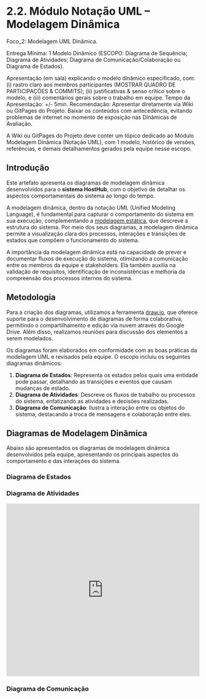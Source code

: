 # 2.2. Módulo Notação UML – Modelagem Dinâmica

Foco_2: Modelagem UML Dinâmica.

Entrega Mínima: 1 Modelo Dinâmico (ESCOPO: Diagrama de Sequência; Diagrama de Atividades; Diagrama de Comunicação/Colaboração ou Diagrama de Estados).

Apresentação (em sala) explicando o modelo dinâmico especificado, com: (i) rastro claro aos membros participantes (MOSTRAR QUADRO DE PARTICIPAÇÕES & COMMITS); (ii) justificativas & senso crítico sobre o modelo, e (iii) comentários gerais sobre o trabalho em equipe. Tempo da Apresentação: +/- 5min. Recomendação: Apresentar diretamente via Wiki ou GitPages do Projeto. Baixar os conteúdos com antecedência, evitando problemas de internet no momento de exposição nas Dinâmicas de Avaliação.

A Wiki ou GitPages do Projeto deve conter um tópico dedicado ao Módulo Modelagem Dinâmica (Notação UML), com 1 modelo, histórico de versões, referências, e demais detalhamentos gerados pela equipe nesse escopo.

## Introdução

Este artefato apresenta os diagramas de modelagem dinâmica desenvolvidos para o **sistema HostHub**, com o objetivo de detalhar os aspectos comportamentais do sistema ao longo do tempo.

A modelagem dinâmica, dentro da notação UML (Unified Modeling Language), é fundamental para capturar o comportamento do sistema em sua execução, complementando a [modelagem estática](2.1.ModelagemEstatica.md), que descreve a estrutura do sistema. Por meio dos seus diagramas, a modelagem dinâmica permite a visualização clara dos processos, interações e transições de estados que compõem o funcionamento do sistema.

A importância da modelagem dinâmica está na capacidade de prever e documentar fluxos de execução do sistema, otimizando a comunicação entre os membros da equipe e stakeholders. Ela também auxilia na validação de requisitos, identificação de inconsistências e melhoria da compreensão dos processos internos do sistema.

## Metodologia

Para a criação dos diagramas, utilizamos a ferramenta [draw.io](https://www.drawio.com/), que oferece suporte para o desenvolvimento de diagramas de forma colaborativa, permitindo o compartilhamento e edição via nuvem através do Google Drive. Além disso, realizamos reuniões para discussão dos elementos a serem modelados.

Os diagramas foram elaborados em conformidade com as boas práticas da modelagem UML e revisados pela equipe. O escopo incluiu os seguintes diagramas dinâmicos:

1. **Diagrama de Estados**: Representa os estados pelos quais uma entidade pode passar, detalhando as transições e eventos que causam mudanças de estado.
2. **Diagrama de Atividades**: Descreve os fluxos de trabalho ou processos do sistema, enfatizando as atividades e decisões realizadas.
3. **Diagrama de Comunicação**: Ilustra a interação entre os objetos do sistema, destacando a troca de mensagens e colaboração entre eles.

## Diagramas de Modelagem Dinâmica

Abaixo são apresentados os diagramas de modelagem dinâmica desenvolvidos pela equipe, apresentando os principais aspectos do comportamento e das interações do sistema.

### Diagrama de Estados


### Diagrama de Atividades

<iframe frameborder="0" style="width:100%;height:450px;" src="https://viewer.diagrams.net/?tags=%7B%7D&lightbox=1&highlight=0000ff&edit=_blank&layers=1&nav=1&title=diagrama-atividades.drawio#R%3Cmxfile%3E%3Cdiagram%20name%3D%22Page-1%22%20id%3D%220783ab3e-0a74-02c8-0abd-f7b4e66b4bec%22%3E7V3tl5u41f9rfM72w%2Fgg3vk4mSTb3We7mybNdtsvPdhmZtjYxgF7Mslf%2F0iAMEgXEAZJeDZpO7UxxnDfdF9%2Bundh3e2ef0zDw%2BM%2Fkk20XZjG5nlhvV6YpmmY5oL819h8LY54ASoOPKTxpjhUO%2FAh%2FhaVB43y6CneRFnjxGOSbI%2FxoXlwnez30frYOBamafKledp9sm3%2B6iF8iLgDH9bhlj%2F673hzfCyO%2Bo5xPv73KH54pL%2BMjPKTVbj%2B9JAmp335e%2FtkHxWf7EJ6mfLU7DHcJF9qh6w3C%2BsuTZJj8Wr3fBdtCVkpxYrvvW35tLrlNNofRb7g%2FS9Z%2FWF%2FO30Ik293zsfYOwUfb8qrPIXbU0mKj9lpcWctblEaJ%2BWNH79SOmVf4t02xI9ovfryGB%2BjD4dwTT76gsWCvx968Sg9Rs%2B1Q%2BX9%2FRglu%2BiYfsWnlJ%2FaTvGNUoqQ6Rfvv5x54gQlOR9r%2FHDtUv7CUg4eqkufCYJflDQZQB%2BTow9HE3wVLKaEJJjDB3IwO4bp8cMxPJKD9%2FF2e5dskzQ%2F2zLyf%2BTkY5p8imqf3N%2BXn%2FCE7GSdMHUrbSvJaxscdS2AuPTY5LS1BGi7wWpavo22q%2BTLm%2FOBV%2FkB%2FMFjksbfkv0xxL%2F%2BipAjxop9u40f9vjDVXI8Jjty9n5zSywFPpYcon1xpLREPsSPt29LfuDz3sbk0V4j%2FC5X9og8V%2FEZpsQf5M3SoW%2F%2FU%2F%2Fs9XPj3dfy3TAeZ8kpXUf9Yorl7iEqr%2Feffx3infft4bD7cv9z%2BONn5%2FGnNzelfhGyikhMZeYYiYFEobzIuyTGT3SWOZNRacRcorjl8luMQFU3JCRj4AO7nSKVpMfH5CHZh9u6XDU5fD7nlyQ5lELwZ3Q8fi2FJzwdE3zo8bijInI5c7uY1stcGwlyN4224TF%2Baq59Y9QbvB3K6Zp%2Bf4h3ID9%2BCVfRtknDsNTfNaZhlAKKvYs3m4JdURZ%2FC1f59QjDDkSW8odxXi2c1yA%2FumSFM6iV21H%2BSGP9htTmxljayLIagk9VVJj2jD7RU5L7%2ByySoipWoENXmOXx3l9H6zVkjle%2BYzvjTOco7fJmpVw2r1y%2F5m6bxTtt89EwKmKTqJjpeKipYmjuKuZwTDskWXaKi%2Bc%2Fhhzr0sdktzplgJ7gf2s9biTym0t6YHJupA%2B4kV2%2BwyhV8Bwdduvs%2BDXcvrMXOLnj12WV%2Bq2XNSvz5XGK8NM%2Bi9I4JV%2Fc3yfpLsytmUf%2BvnKibGHi1dlChILrcBNiqQ%2FjjFeXiqvD3TBxBbCYMNX3OAWo3Ny6BjiyNAB1B04vdeVGNFPU6xiLhj2KHGM%2B8L2CtZsK2TRrN3IbKjT7lZvKWo1nUfb5FK2jE%2Fl9wrRo%2F3gtC7i3bFowy%2BHXcLqsKlnDbVvrGo60ruGWK2rH5hXg0%2Fuu6cT7aBPdx%2Ft8HW9RCEVLdDNxZQICjkyVazTNUOvyUoelJ7Wv7bbo2o7mpRM2v06cPdtoF8bkCpFm7UBu0%2FzPQDu8a9KOqWVdNAWFXH9qYRfL2jtsfU1y1t72OS2ad%2BqYyu80zrHlNam%2FmLlzbPN5rU24STJyqKglb%2BP87VU6x7al2Tn2tCTmZ%2BIc08TVjIxj0PQtnUDMON6mafi1dlppbFp%2Fx6HoB%2Fo7rseIUnHFSVXZv7aiHVWOSSyvb%2FrNqp05d9Pr8bmkqzW9NqNYQGFBqd2tLIoY%2BqemBxQIRBAms4cBOYD3rxQHBAAFbven%2FToOsRXhCN4JQSP0JNirYlEzLZCMw30ClmQeAJ0Ci16OJ41ofPJlnex24X6DD34%2BRSeecqICZQylj9mkjkU9VhUFEfgR%2BPoSr7gcHuwSBNgwktadmE6uyvZhPCYBwIpp4ZZNEd%2FBj8kb1lJkjWh3OH7VslwNFnurKfbI5%2B2orEI4DAI0%2B6WerkzbOLegBdUo5NntpGOa4KUsTogbFwwV%2FAG2lqWqWcVjdRQwQFfkyKLr9QNVh3GrH25qCpqpFqYGHSoAGyxOLCyG29NlpOAntjkZ2MTZITyuH%2BvQBLoCV0e%2BJOknHAlh0%2F%2BYRuFG3ZqM7LktyiafJVqnca4DNYJlOGIjRqbNcO2TY6vrV%2BgIXfxlENVgUkMB7wdWmGk1ROXdwC5PJ9%2BeImZCDC6JtAmzx7I2MbE9QUAFtFOG1Fd74NsR8DPhIKWN%2Fox7Ux6X5rgzSCYrAJZawIORttKKBNyDV9ouqF6nJvDLsKLl1RZVB1FQcp99qg6OjCtcZr%2BILxZX8Ms9cyGLvdBEOVYUMAbdaOyhG51jhblGU5b1HGt2jHZ8PVjyfjvXaj4%2BtOHOhArBk2y4A5NugJfwZv8Uh2keGxb1c%2Bxm1TwGHMp8wgc3US6%2B69MhSmvgUQhUd1GVveKaeD6TwaAELu8sKMWJujw44c1zvCqwCdjWzYRQtqkbUOvx3v4sCOXMDHjMJxzQEr%2B%2FKxDaCaEW%2Ft8vyUO8pxpa316cLe7MxS2%2BOWPxxlwEdwuys6DSa3IMm%2F1bM3%2BByIn10%2FMjvxE2UNtpYM3fxSRlTBKg%2BC%2B5gVNjO7OBIw7yySk%2Fv9xzYSQEw3lfGg1yYFve8ekYb%2BNvOKLLH%2BWGhe8s63cLvjQJOd6dVlsc5RDhud3ngPbb%2FTq%2FmzGPHdZS5MYhyYmLny7%2FmbD2M1khigVE9UTexbv8U%2BspIhD6O3Jkv96e4uIxW%2BD3xOiSj%2B%2BTY1J%2Bqygwvd5E9MAmyvAdMLaXfHBIo%2BJo%2BX4dHqMH7KKFJTW3CQ4CMaEbX%2B2nrkWo%2B%2BqUFbT9qf5YIwjLSExJ2hX9mSb1miKCvXcs9jVqgQ9W0OA%2BjJ9DqhUsgUr%2B7aJciTaFSIdpTvqcYnUK%2FhBi%2Fh7DHbY2FX2zsHiVhdtC0vGlsLRs%2F9ZPVZtQ9W34hK9%2BZAi7HSmzMGl3YVqQ9rRr0Hdbk7ridpKzLGM%2FKMuKi91si1PW8ZbQIMophj2%2FrP9ZHfKsP5FidfiQW%2FennKJ3j%2BHxgseLyYXwbYWb2tPF%2B3gdl49XGh1s8LOQ%2BjG5lWoqc%2FGExzjNv7YpZOEpxkaVGqs9Zn55VXy9TdzU1v7ndslz%2F4hvdl9e5bZpMSaxRtGmECAih9EzsTApvf%2BnODvlipGWBMCmI9rhMOuxkvfSWDVMWf%2BDeeTBbvGCFJ8lahr5vT0UV8lvant6COsPU2oKL8B35fOBorGJsAk4S0aY3zZjKnC0uEpzam6j%2Fsf3yeO%2Fj9bRKk86%2Fpoc43u89LTupRq%2Bxu7pJfFzZYxKZ7XbxZqYhQ%2F4T%2F4dIqe5ThF6hMcTYxTLJabQl6Z9pZpPDV%2B4xd5SWJ1NkrDJHrtmW6weGwEKBYRCv9fF712U3ufres6aeuV5lK0DOZ5brUroD41fhmwAthQ5tfOFp3th3mMTX1p%2F4tYcqffF0PNQOCObXJkYLxZ7oceW3OoEwSZCDL4DbO%2FiQv5rV71gHO6Yc2Axp7eECPdJnic4U8f9fEroBzdFqvkWn4D8w3MhYeXn%2BNUD%2BX%2FGCS5dyuLi%2BF6L6xentjHiImQVxL1mHncCXjIRm8czEkEluimyBt8%2B3Bs3H%2F98%2F%2F63hz%2F%2B5Rz%2F%2BftT%2BnDj8iW6eUFImERrQKlTF30wdJsCQAKTjJf9OyB8GBzqdvPnUgmDCi2yQl3wCRBAr%2FPODuycRRDKTg2tEJPGMwHpUkstIeTcvEvmje0hruXVawc3xtJwzB4gdP4OOxcxJikx2S22t1MG6hUA8MSglEp1lXgfP3sTmFyh43qS8%2BClXNtFjuUXf5vuAXtv04GSYFLy2VFeZuX3epvIJvhNPivs9QYTl08VXrVBGLlfrJPJ4t3ZGizGAjxYmQN7ScW%2BxSCI6jJ%2FJboGqFLfqVBaVKjUy5ckOblhbMEN8t1LJMV3jPM%2Fs2mrBeuz0GU9J6j9a16WxUrKlqEuHy%2FelfkMTU4eU020dPt41S5iUQUbvyWN19ApNqqPU7KJd5NxS7CoJrG9OlW7T64AFmoa9PENsTYSNc1jCOnzmgbij2Upmkk5C5olsOimx0Sx8B%2F9Nso0uvox1Ktueihm%2BfOj2EC3SYZVrznaJuIibxRcEnlLXyl6Y%2FVKGGWvKZYx1ZqCLltThsLwTAZXbU4Mw2thR3fTqe%2F%2Bi9DGDNaCsZZJOBLQ676YLo%2FKHCYeLzd%2BRIxHdGP6w1MNpo0jSK8WQTZ32nNQYVG5Idf1mplDWzBsHGymLGNJ2yDSn3JVWCpK%2F%2BuyVNFzfKxly%2FC7%2F9DL49fntZu8uTBVVofSd%2FvO0uM4Fvo%2BVRxnsQZVtiH0BPLg1xHImUYLT2reNTRORl4k583Aub56l4OrbVyqajZTDDMFt6uMdW8tNYuGdY2ydl40PH2rRlXs74%2FpPEUxHdtkwzan8bPVLy9XmTVWIZbSRYid%2F3W5i8IAAATt5nQy9CLgJaVIoZo8nV1lNRIFg61uLqgPOsxaSndSDo%2FnApNpwOgY9rJeIlRbV64MJrQjcQ5IORZWawP1CrU5ZBH1bOoCBMPsHKg2FoCJHJOnkguVdeRRiU843YVZtf%2FhlL9Mo3uyS4OgiwjauHs%2FmRvuCOH2q6yAbBdg41XaoDzFKR%2FCzSbePxTXNUoQM9mLQ3DKjYMssvmvsvuMkdh2UPY2uj8C64daSLbDCjgQ7LrQXm5pmC%2Bwl%2BgF%2B9zlILIdpx%2BSXeFP1ECyTU2dfi9wRMibC7GtVCx6ozBfFNs6tmkFk7pzBPGsU3kYPt%2Fy4Nq8WV2cnwzV7LKpwnMbcFVSwHdyktRhrNtYizcPYcJJ14M69an1PH2BIp6UhkwT0dRDzUXJs8HuhzxFp2jJBEMi%2BUV8AuOkoSXTSIsEdCjrlMDZtGRiA3PfMlnLJtqVyWUu5fGXmqgvk8tMqPEc%2BktSc%2BYub4NV9qWdyjAz01tcBBkRWa1pYc%2FW54uKtTB2%2BjTKcKqxTaw9IBxQi8R7GXtmziAA26pnzpeG5Q4OMaabutspNQLDRkQ771EMjcNk6S7ahOE57N47mw1GRdOsnr30Uet%2BDttES6%2BecxVbMYaaeeB5nGlLo93c0zPYYROnZZNb6zUmJLEuEhcDA5YXBRsB4aGReie9DRxmBEOYjE67xbNSdNYRXbd7zQ%2BdvKm%2BDS4cI%2FAJjHl1X%2BBajwRA9t%2BC9EBesi%2FgfU2h%2FguClqLiyYAKydzqSIG%2BMR6dNJWdkLR9xoFnPQXRgM1mgLse6%2BBLzmkFAoVAeRMpJtILlyFixQ0F8yjgR5gKqT73fDHlVW92JhAd%2FTddvpgTCtX5YgTsClSZMB6uSA6zwFTJTn1bmIHtgcpmUkxFVSZl7EPLtqyZFC1UFUlcKBhK0Unh3kwuUrVdz2EKKT4LnZKMcEKGQOsMdVWTC1ZoppTv%2BXprJojuLHyZRRPhZbkyOwK6JopYVFU2YV1nX3BEHq%2FdrA8umLEbXDJhNhl4gYJNBtVApDk2zbogBGahlACGSmnbLGSIzHeat68vvW%2BWcFg%2BXd%2BsHJJs1PLjXlNuLt3M2nddRy32GRl8BkZ7QfQC%2F4BxkW0A6qe0HFptoLhqtZaknpO0K3OY1ZDL406kkQ5r%2BqVrJIAan1Xa2FFZOIerIwb39DNF0fJMES0VofLE3lLR9BMTYT1BQdDYpMOEZJbpLmvVZpohGOpMW14AbQWqfoRZHqdLwcGCxmePPsQ7UPh%2BCVfRdnFhS%2Fc0yuJv4Sq%2FHhGbMhTAF3deLZzXoCB1agan3fnQgH20Ppa%2FsijhMO1G2lgaJtOvdzEq7qKnJPf3WSSFXXQV6Vp0H7AdOLSq5Xi6MduQPMBY%2BgjT1kC2a9nFH950dq2Ho0ynI1BaGLlzq5s1%2FctOk1JyaAMvvSa%2F8vbs14I3ZGWHcN8gKd1gtQrXnx5y8t6sC1%2BMbMOK9%2FExzv07fivWwHFrLTeEyVHcEx1HURzexE%2FsodZbh3eJ6R3N1vVs%2BHDj8RgZl7nXa5c8ldYCMbYd0Zpm7f0m2kb19%2FlQpfPbbbL%2BVF25aYvkqB%2F91Fyano0Cw%2FU9y0U2YtYCPgHrBd7SM2v%2F4VVXWhpFpLeXuNEXh5kgT%2BXcCniUZXdgKckZnqLHjKgrbAMFnc7xp%2BpRU%2BDtAJDoX9sauM7HhaTyNIkLaRoUyTZfr9FzdSjQpUBnlYrnAY1PO8fpzkTxPD6peQ2KRysBoxWPtNBltojQSb4zVkNfrxo2KxdoTmoI9KqCT5xaCy%2BqU3pMCGz6jY1dfCG2%2B3w5dU1foIAvD7g43PFkO%2FggqHIpC6QIezfd3eeU4vznpK2uaOLWntxbvUxdGagkLXi0Zmi7z5e0ocfkl%2FSPjewCq7tdexDG66PDhoEAJs%2BFeou4U0zIhElEZwRehx8r6BRVjJcOyWfb6yCGUdPV%2FVrYp2Xf1BSWUS%2FjTMbTtS2GcZJrRMjiS%2F1XEG1U8jZNnI%2FcpvYsZh5tVI2f5uC%2BXJ%2B1tBh31KQhtyprSZfReUSLfTi3l2dlLUealQXjNQvxEPZXp2yC7hI9%2FqZ4iMZOFUMKKwMtNOODXCyJxzQn2iEhf%2B%2FD%2BDlc3JmLW6O2HyavLI4YnjUVTU2mS4z%2BudcWEsFDzx3Yp2bwdbcU9G4ZsJBop6VSWjhYoTt8259JsBleKwDp4kFb%2BXXro7CbKENuIoVklKGFRGDn8mH9kxkKtlWdZli%2FhUR2tl%2BRmRgJ6x%2FpvNBAg21jbl6i4WYn3hcJ9gYdel1fLbDfQlMB0Oc07WwiMWJ3h99YbtdOgHZ%2BdwzMNtk9nkPkyGOiacH2ENMJDw%2BnYRzHylUsfEeww7Y2txGx0al%2Bt9HsTjfMdCjK5Bo4NklrtjB2sJKxg6Hk%2BV8wxXpmN%2F3l8he9W40tE6irwWdactqKDx4KxqRMaAPK1oZ9qPN8SYU1ClLTs5eGmbZ0SVP6ucpmC7mNecgmsobJplzR7KaqxjmVk8Wn7MBug%2FdIQPSGPIfE7HPxjDKruovIzoNmbvDzKUzzQS2aPDwrmJ%2BHxyeoWYLW5tJoohvbiWYOdJvBkPaaX2QiLh%2BKo6EL8qHy16V%2BT8hUNHiQm7N6sV%2FORm6CfvnQ9c%2BytCxoVzkZc3qxRHIcdJ7LrLVj8yjiORll4WKL5EzVJeYFZvNY5tzYzvCssEXapTOdHy7N4JFreUzXc8EM3mA75hpLClRjWtNINmXdaLWZmjK42%2FfQGb%2Bjo0VTkfljm11NlS2zBFulTSdtytoMS48EWfg01KooUBsJBteoypMvJ2NdYHb29qXK5jADHSzBZqFjXWBLybrR07pnpsI20XD4sQsH9ZsFAj%2FRftljlxh2pIBg%2F%2FleD1v5EmN158H%2FyoKpGkw8wk9h2kUp7rNs0a0H1436maTP2VRQDQ7xMxypwY7%2FrarIQ%2BXLNqtxiDRGNB3FEsZnmd%2FSLLOmnLLFmG4HqG0ozinTCnCNSv9IsjIXn0bZaXsMNxrLF6xEWiq7yLSQ7EX0IZY0i1Au%2FLG%2FakydIWGz6bJIyUsQbh7ip%2FexmTXhaYSoOY4QMW4jWvqDm0cO3ukMPI%2BnBGNBu2%2BJwunuwyesRToLrG1AK21trpAD9eIsu8%2BxqSC5m79drgkYNJEFKudL3P3t8TLG229pEy9FBdEZTux%2B50LpeEvkCOQiZTcZZaJu4phyVPGgLKK0vqJIV2PRMz8GdRb1fNJn2HdIo0LkWnQSsxpaAX1q%2BxqNGhZpBFrteIx3OTbHeori1qaftfaXvy24ZpyHJP%2BtFXzFZvfNfLEiixGW0x050AL3vlvQDYXlk9S3EJIPG4gio4kkylt71hAyxg8hZv4x3GEalF9fh1lYvMrCbdFEFF9qHYfbvy2%2F9%2F0cqx30U7QMPLy2my4ZNO8bQRMpCDX%2B9HzSK9oPPMvD%2FwVUSZ41djXjqBtxgcrmfbKTcuxIDeRTG6kKIu%2FyQfw19NWgEvkXbeOHPGiDdGGb75P8Jvjm0uSDm2KSIlnrkH94XkAtp9%2BdVtu4WK9uG3v%2BK9tf%2FMRg498vIP3mX9zfa%2BU4E7X70KQNKK6QGFZAaaGJuFl5Mz81vZmXwUuuRRgwkVw1M0U2Jcvf9D2YlD6L9gZaa6gNAj2R3bUKo%2B3BJA3aNsDpI6lAAFnLGq%2B3YZbF6yZ1BZV4yAxKSEPpsZEuFivWliCqlLtQ4PRcaLrmPP88%2FfePT39s3v739frn%2BPUq%2BNmLNzcWwLqypYzxsl9c3oOSCzwnUGomV2Y6tHtJQ6ll5SVB0dDcZm10U8pOeX9BPSlh5mnZGzpFkKyVbQo7UsJsMzlzPK%2FAuVPY4CB5iBmceT9K%2BOln1E376uykwm6UMPO6tzC%2BwGYOs7KvEntRwuzmM1x3NC21J4WNVXKs7G1R5SgL%2BhegtLodbmGbyDanhJIRLuAZTlHPh4k4KIKWlouYiLyIAdMDcAlZ0TRMXZFgevZorgsN3DS7vDolo47V7xTvOrar05h874E3uZ32ZoMYskQic1NtZF7NeZtJCrObheK54pax8Lossa8lAdJucAcSvtfQeaKGzpvcOxwn%2Frz%2F8T56iClI%2FAyH2S4q2AuFZVZ%2BXrhfVy7eRgBRDqUBpWkCC%2BGEQIpKXT5NrcYu9CIUqlAgqkLmvFSIdzLfPMermOjPLtpn4UO0o9qRndZRlvW1BNWpH9XWRW364fF7ezh6dSNLx%2BfO2I0pJkAVB3RUpFFFYFLfSGBpNzcG4UrtgOBKsQ%2Fsuk5guo6lklJAXqIPVmovWfjo23OqogbM2EIz49%2BYC7yo3Jr5C1SMkGCgqEb1WTsGdRemRfLktBNYeTHjCPQzJPakuNjNtjhlHW93%2BZORBz4kcVaBQldpQ14oEOUQbjbx%2FqGghFGiVMjtkAn0jYMsdOUvjzYdqzI0LbV0PNe1PVLDRsim2wPasaZ2YC5t0rvA9DzD9n0XUDBpvrxMMFSP2l09HIqLgKEdRbLgULA7CgTAM4AUKHgxa9SCZUNbfHxAMuTlRjTPtpWDWqDy%2FtJRC76Wapy0qpoqtulGLfi893oFqAUqbH9N1ILvarWTclALqhRON2rB727hOLN03Iuzr6pRC8i4qpEjo9OvlK%2B96VdftIKBjMlFZZyXypcwbklWpGgrUXj4D%2FG%2B2o0b4hNjds9umRsqMi9JkXT5fAq3n094BZWWra1irwEznZrqA3XMUZqtrdza7%2FrEnChazvAnb1I4Tp1EMDOaEEnD9YWdiGkBQbXKOjgyupvfz7UQLiz21eogsI5M3v9%2BJGv4TNi7NIr260eyBrSsGz%2FskyNZWvK2DQlJvFc5pb%2FNeeFA2uvgFf%2FrhZpkfx%2Bnu3zpjvZPeXlkE7YRf77U1Y8yCHhh1oT6sm2BzKZi1FcgUGPWjvoKBoshg%2FpyFXaJalFxLcH16NWOUr53tQsc4cXOndViF%2FBpxltsd79F%2B9z2ligu9fiu4TLPdszWjl8J9GYDVQdE4roC9PnsNM5zURW%2BXUSF71qX%2FgrrFYbkz6mrvjgfjXG0b4JBtB3pS10mKuvfL%2FuTN5sfyRke63F7POVd7%2FKYCP8vR2ncBpu4NcP2yonIYpI30WvgmmarEzaQJ1C8iozurzk5CtI2qD9eR0GCkARpVJHfXrObG4NQkI6Xd9cMHBOZtmdTrL0SSiHq%2Bw%2BBQTocDPI2V2Wi6nlufEokJL1Adgj3DQ5STNgqXH96yLl5sy6MNLnHeB8f43wfHo8euz0Ut0esDX7sh%2FzGkxOhQpyVqDIeXUk6aeamiZTLSeFgU0NlbqL4ufxeax4CLwCrlJwcbaN6B87iyZpQye8YTCUYzAEKS2Pnpef7AY5Yfde0LJMiGtoxmI6HlmSPoB%2BYyPJcN%2BC1W2JgzW%2FqmwyD2a%2FzLw2GaYFRo1IYZrXZVHHYeMEm4UsBekP8bdFNQ1USud%2BzFt1hrMizRkAKcgagWAUv5oW7ZVpC2FBJvTpJTXYaIc2dVIbpteCSXEn8S0feIqSlxisNGqaMcbqxtwjx2Y4rAN9W8vbXRN8ipBfBKQd%2Bq0zpdONvEdKS%2FJ0dAFeblVWOwK3MEtA4rNzW%2BhRn5yTzIUox1RdlAjncn%2FbrOMw3uMrKH5%2Bdc%2FE%2B54zPoT2BjKoY6ir0anQxpuJZf8xIk8b9VXsqqnMJGumdzxGceYHSVPStACuc0qjFq5i8A6irVxY7DRqMSyHqSIxLzUGTEzTBps5MFJdDo0lsR7sg2nx%2Bt5oTQsE53HKoHq5zAa2tuSElkcnjUCuAR7y%2FTxr4jnotu0778%2BjS88sffsW3WNSX7kjzyLxxR1QkwX7BZqUqmDcnvxjlfB%2FMOYkQ4kvUxGPmflsQ82iitc48X56i6EmbK%2BzJOd4zopwW8IxEs%2BniI%2BwVeUZ00fsuB1PIAV1%2BBORgZps4gJn3nGDIxs2wJYWA5jG1dQ%2BrGjOrBs6c%2BXE1%2FcOQxQcBvcgZl0PO%2FF5PYbxrpDBu637D7EA0vy1aoDBhtas2P9ialamSOFEa35d5nTY%2Fqmxstq8cpXXNUeLG8R4qx%2Bg7zGYWMJsh6n2Vvc6QBYW8EwFtBpmIq8fccIV2IEVqQmhSefkMTeNmJDt%2FwtgZ6tn0e3nUH5yJl0dzAaPnOlCNAJTjRU91EBURW3R%2FmyfaxKDKuDWMAWnL0mHCWwpZvr1kdjyaXsAMVxCe2YAv5rnMxRxpkxruf%2F%2F3zb%2Bj91H86%2Bsb%2F38r%2F9fju%2F0NFLr0uHeiS82PxFldF6jOsDYzOmv1o65teWEKcA6CdhnLWl5AdgJtUmeAvlPwYl4AP5cVDKDlqusASUt3ihATlAzNLcca680FgJUuaX9B4D7wMbWAVaYAnehkmkJgH%2FiY%2FK6xecH6uiTtxYP6wIfXtBtiMkyfTm1TiOiDeXdVwKOXZlslwvm%2BfPyU7B9en14FUbB6%2FfbPd9bvb29MPc6M5BxKF0frUTN4ngl0ugBph4KpZWSUWzoM3iMNXdYZTInjTJDJoBUUTiMFue3qWdNmoimdCtCrKZR36jWl877rrQKj7PMpzqAMS61uxUnAJXieaRTEtFk4j1LQMkhXegN1KNam3LjPEHU2dETM%2BquyARVMRB47%2BOZ5vT3Fc6Yim6aZARlNjoyNgt0myqLdIdo%2F5siAhKHtjEhre3MjrSMA0plZA6hRy5wt6hBSmZvJMmfzDuHveS%2FcpCn%2FZfq3Ar4KaMNjsludMiD%2Bwv%2FWejxGx2Q9xirZUtcUA0oVS9MULYoxa5%2BRWqV%2BZZqXz%2BgEOlmJaow8s%2FVaWGlrC5Q77xtyU6%2FS9Jmzs3svEpkzzokQjZWp%2Fz8XZRHoZDjj8uf8%2BGtPvvWipdTKDStltF1yZtnmkyznOPY6zaw3Nzvriiinwh2dE0W8zHrmAHtnlaZ%2BfT4l01qBVo20migLxuRvoGw7lGOQR3I%2BffMh3r0QagtsolVLbD6h88Lk20Zzk2%2BoVcFLkW%2FT51Ix2kWc30H3cujtsAGgQmrDGBKI2loacXjsuAQIP2ohgDiT4EfhkIqnTtWxIEpTicWHii%2FiotUkH0Q9tcUHl3cMzsTLsC%2BbL1yvM6KjtVYPKko7w6mL2OFa2ku4LtRNA6o%2BLmp18TmR1G9SFJpWppii%2FEr%2FPipJBxA13%2Bg5L5Iyu31soL2OWpL6fPPlefurw2nOLFsq%2FVUYXAZ1rGdIrXigieMjniiBKyn%2FAlOFX4w6FPeivgzd3BjUliFwbTLQxHRcxzEt35TUlgG%2BY15lhboyGL1b3y5uvvDbgm18UDRKiMpaEOlnEJ0zluUckjOChKmil0%2BSRaeMvdXl974G9P3UfQ3GqkeV%2F1pinQjMAOG%2FjlcNE27vaxA4xtLyPMMzfNszbFq1URLMOsDeRJblMwPgAFuWx2FtaBA1kzKZq2fXBFjxrIqcYMXz0l0yMrhNmThjqD3Mba31bVlgEFGuUZhbL9dorD4XrmkZ7HBFM3o68Qj93NbWSw6%2BnavZ2TQrbotiutzJN8iN4ranVbeHWGQVLdZFuU2Z2M9t0QYxiritZ0j3GG4j7bwGmsNeBa%2B1Am%2BNpTfakOtgtrCLNjmz86%2Fepmn4tXZC2UbhfGUGrIYMJsnsOOVK1Nbxif8GLfW1fcMO7M4v4BfFbV8Kg9vZf6bG6e1b%2B3Drm8bN25%2F%2FiK0bE4BozaDJj4IXM%2BsjxEhLAIHKwGnYU3SYgkVDj2WbrJFQp7y%2FoE5C4HNSR%2Fn6WglpZZvCXkIw2wZAObU0E%2BoUthffTQh%2Bei3Z7em6CWlVOIXthGDm6UmVamwnNCv7KrGfEMzueTSh6XbFB4zMYXYiKGxCAz4CMFhKE7DStjmHGnG0McExGVM41Gj9x%2F%2Bl8f%2Fe7U3jY%2FiQ%2Ff31fYBurqpzmaDQ2kDID58IhPzwidry9J33PZc9TN16J45DZPxcHkGg1nBoWYaHpLZGSv%2FkQt2WdmLAkCzHJK%2BvNo%2FP%2FRE%2Fz%2FYMQHqzfyrQUr8mx3yACzu1hRGDS4ClE%2BkIA3JUCi6HH4EH1lTgchx73ceNITh5zGiE5M%2BpK9c1Hwo70I5VtRTWUpWdzA71L66K%2BoZydoid0Sg5rAN2d3OMVYwHdl1oUBuY0pUl3SKTTUbigbu5MQgP7HhkTJsfOCYybc%2BmQ0DUUIoPZHrxwA43pe0Wf71Y7E67RX0Q63aOo9luD8Xt5fjg7emhQBGXuOKy%2F0z%2BHHH9OQgMOVm0DHXbRPFz%2BT0ysy3M6cGuUFmySnNg8zb6PnhNNUB5rL7ScGLp%2BX6ADM93Tcsy%2FWYpE8AnOx5amggZfmAiy3PdgFduacEGzTnJmLr2PlpHq6jLv30hA9e4giU0cA3Kr1yQXsFv04SQ%2Bewi4Kd6%2FAc2MuSM%2Fwc%3D%3C%2Fdiagram%3E%3C%2Fmxfile%3E"></iframe>

### Diagrama de Comunicação

